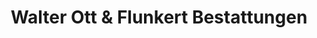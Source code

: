 ---
title: "Walter Ott & Flunkert Bestattungen"
url: /wannweil/walter-ott-und-flunkert-bestattungen/
shop: Bestattungen
---